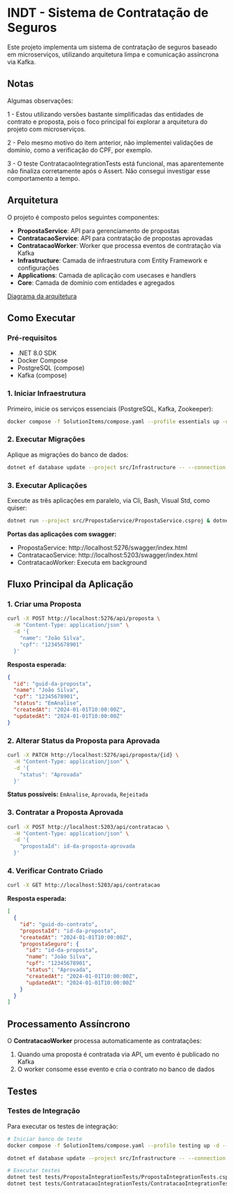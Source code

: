 # INDT - Sistema de Contratação de Seguros

Este projeto implementa um sistema de contratação de seguros baseado em microserviços, utilizando arquitetura limpa e comunicação assíncrona via Kafka.

## Notas

Algumas observações:

1 - Estou utilizando versões bastante simplificadas das entidades de contrato e proposta, pois o foco principal foi explorar a arquitetura do projeto com microserviços.

2 - Pelo mesmo motivo do item anterior, não implementei validações de domínio, como a verificação do CPF, por exemplo.

3 - O teste ContratacaoIntegrationTests está funcional, mas aparentemente não finaliza corretamente após o Assert. Não consegui investigar esse comportamento a tempo.


## Arquitetura

O projeto é composto pelos seguintes componentes:

- **PropostaService**: API para gerenciamento de propostas
- **ContratacaoService**: API para contratação de propostas aprovadas
- **ContratacaoWorker**: Worker que processa eventos de contratação via Kafka
- **Infrastructure**: Camada de infraestrutura com Entity Framework e configurações
- **Applications**: Camada de aplicação com usecases e handlers
- **Core**: Camada de domínio com entidades e agregados

 [Diagrama da arquitetura](https://github.com/pedrorocha014/INDT-Teste/blob/main/DIAGRAMA_ARQUITETURA.JPG)

## Como Executar

### Pré-requisitos

- .NET 8.0 SDK
- Docker Compose
- PostgreSQL (compose)
- Kafka (compose)

### 1. Iniciar Infraestrutura

Primeiro, inicie os serviços essenciais (PostgreSQL, Kafka, Zookeeper):

```bash
docker compose -f SolutionItems/compose.yaml --profile essentials up -d --build
```

### 2. Executar Migrações

Aplique as migrações do banco de dados:

```bash
dotnet ef database update --project src/Infrastructure -- --connection "Server=localhost;Port=5433;Database=indt_db;Username=postgres;Password=postgres"
```

### 3. Executar Aplicações

Execute as três aplicações em paralelo, via Cli, Bash, Visual Std, como quiser:

```bash
dotnet run --project src/PropostaService/PropostaService.csproj & dotnet run --project src/ContratacaoService/ContratacaoService.csproj & dotnet run --project src/ContratacaoWorker/ContratacaoWorker.csproj
```

**Portas das aplicações com swagger:**
- PropostaService: http://localhost:5276/swagger/index.html
- ContratacaoService: http://localhost:5203/swagger/index.html
- ContratacaoWorker: Executa em background


## Fluxo Principal da Aplicação

### 1. Criar uma Proposta

```bash
curl -X POST http://localhost:5276/api/proposta \
  -H "Content-Type: application/json" \
  -d '{
    "name": "João Silva",
    "cpf": "12345678901"
  }'
```

**Resposta esperada:**
```json
{
  "id": "guid-da-proposta",
  "name": "João Silva",
  "cpf": "12345678901",
  "status": "EmAnalise",
  "createdAt": "2024-01-01T10:00:00Z",
  "updatedAt": "2024-01-01T10:00:00Z"
}
```

### 2. Alterar Status da Proposta para Aprovada

```bash
curl -X PATCH http://localhost:5276/api/proposta/{id} \
  -H "Content-Type: application/json" \
  -d '{
    "status": "Aprovada"
  }'
```

**Status possíveis:** `EmAnalise`, `Aprovada`, `Rejeitada`

### 3. Contratar a Proposta Aprovada

```bash
curl -X POST http://localhost:5203/api/contratacao \
  -H "Content-Type: application/json" \
  -d '{
    "propostaId": id-da-proposta-aprovada
  }'
```

### 4. Verificar Contrato Criado

```bash
curl -X GET http://localhost:5203/api/contratacao
```

**Resposta esperada:**
```json
[
  {
    "id": "guid-do-contrato",
    "propostaId": "id-da-proposta",
    "createdAt": "2024-01-01T10:00:00Z",
    "propostaSeguro": {
      "id": "id-da-proposta",
      "name": "João Silva",
      "cpf": "12345678901",
      "status": "Aprovada",
      "createdAt": "2024-01-01T10:00:00Z",
      "updatedAt": "2024-01-01T10:00:00Z"
    }
  }
]
```

## Processamento Assíncrono

O **ContratacaoWorker** processa automaticamente as contratações:

1. Quando uma proposta é contratada via API, um evento é publicado no Kafka
2. O worker consome esse evento e cria o contrato no banco de dados

## Testes

### Testes de Integração

Para executar os testes de integração:

```bash
# Iniciar banco de teste
docker compose -f SolutionItems/compose.yaml --profile testing up -d --build

dotnet ef database update --project src/Infrastructure -- --connection "Server=localhost;Port=5434;Database=indt_test_db;Username=postgres;Password=postgres"

# Executar testes
dotnet test tests/PropostaIntegrationTests/PropostaIntegrationTests.csproj
dotnet test tests/ContratacaoIntegrationTests/ContratacaoIntegrationTests.csproj
```
